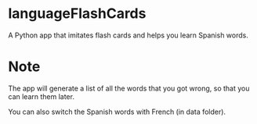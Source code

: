# languageFlashCards
A Python app that imitates flash cards and helps you learn Spanish words.

# Note
The app will generate a list of all the words that you got wrong, so that you can learn them later.

You can also switch the Spanish words with French (in data folder).
